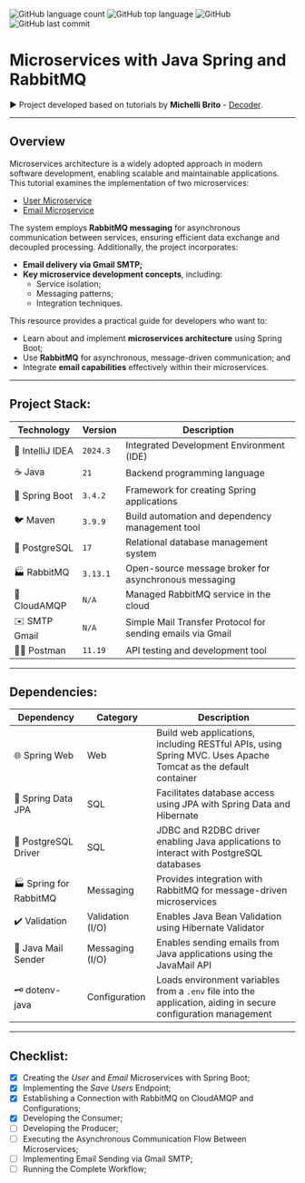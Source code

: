 ![GitHub language count](https://img.shields.io/github/languages/count/souzafcharles/Microservices-Java-Spring)
![GitHub top language](https://img.shields.io/github/languages/top/souzafcharles/Microservices-Java-Spring)
![GitHub](https://img.shields.io/github/license/souzafcharles/Microservices-Java-Spring)
![GitHub last commit](https://img.shields.io/github/last-commit/souzafcharles/Microservices-Java-Spring)


# Microservices with Java Spring and RabbitMQ

▶️ Project developed based on tutorials by **Michelli Brito** - [Decoder](https://www.michellibrito.com/).
***
## Overview  
Microservices architecture is a widely adopted approach in modern software development, enabling scalable and maintainable applications. This tutorial examines the implementation of two microservices:  

- [User Microservice](https://github.com/souzafcharles/Microservices-Java-Spring/tree/main/user)  
- [Email Microservice](https://github.com/souzafcharles/Microservices-Java-Spring/tree/main/email)   

The system employs **RabbitMQ messaging** for asynchronous communication between services, ensuring efficient data exchange and decoupled processing. Additionally, the project incorporates:  

- **Email delivery via Gmail SMTP;**  
- **Key microservice development concepts**, including:  
  - Service isolation;  
  - Messaging patterns;  
  - Integration techniques.  

This resource provides a practical guide for developers who want to:  
- Learn about and implement **microservices architecture** using Spring Boot;
- Use **RabbitMQ** for asynchronous, message-driven communication; and
- Integrate **email capabilities** effectively within their microservices.
  
---

## Project Stack:  

| Technology        | Version   | Description                                               |
|-------------------|-----------|-----------------------------------------------------------|
| 📐 IntelliJ IDEA  | `2024.3`  | Integrated Development Environment (IDE)                  |
| ☕ Java           | `21`      | Backend programming language                              |
| 🌱 Spring Boot    | `3.4.2`   | Framework for creating Spring applications                |
| 🐦 Maven          | `3.9.9`   | Build automation and dependency management tool           |
| 🐘 PostgreSQL     | `17`      | Relational database management system                     |
| 🏭 RabbitMQ       | `3.13.1`  | Open-source message broker for asynchronous messaging     |
| 🐇 CloudAMQP      | `N/A`     | Managed RabbitMQ service in the cloud                     |
| ✉️ SMTP Gmail     | `N/A`     |Simple Mail Transfer Protocol for sending emails via Gmail |
| 👩‍🚀 Postman        | `11.19`   | API testing and development tool                          |

---

## Dependencies:  

| Dependency              | Category         | Description                                                                                                    |
|-------------------------|------------------|----------------------------------------------------------------------------------------------------------------|
| 🌐 Spring Web           | Web              | Build web applications, including RESTful APIs, using Spring MVC. Uses Apache Tomcat as the default container  |
| 💾 Spring Data JPA      | SQL              | Facilitates database access using JPA with Spring Data and Hibernate                                           |
| 🐘 PostgreSQL Driver    | SQL              | JDBC and R2DBC driver enabling Java applications to interact with PostgreSQL databases                         |
| 🏭 Spring for RabbitMQ  | Messaging        | Provides integration with RabbitMQ for message-driven microservices                                            |
| ✔️ Validation           | Validation (I/O) | Enables Java Bean Validation using Hibernate Validator                                                         |
| 📧 Java Mail Sender     | Messaging (I/O)  | Enables sending emails from Java applications using the JavaMail API                                           |
| 🗝️ dotenv-java          | Configuration    | Loads environment variables from a `.env` file into the application, aiding in secure configuration management |

---

## Checklist:  
- [X] Creating the *User* and *Email* Microservices with Spring Boot;  
- [X] Implementing the *Save Users* Endpoint;  
- [X] Establishing a Connection with RabbitMQ on CloudAMQP and Configurations;  
- [X] Developing the Consumer;  
- [ ] Developing the Producer;  
- [ ] Executing the Asynchronous Communication Flow Between Microservices;  
- [ ] Implementing Email Sending via Gmail SMTP;  
- [ ] Running the Complete Workflow;  
